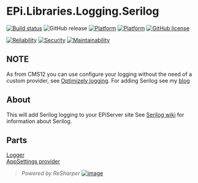 # EPi.Libraries.Logging.Serilog

[![Build status](https://ci.appveyor.com/api/projects/status/dc0ds3aafwfui3a3/branch/master?svg=true)](https://ci.appveyor.com/project/jstemerdink/epi-libraries-logging-serilog/branch/master)
![GitHub release](https://img.shields.io/github/release/jstemerdink/EPi.Libraries.Logging.Serilog.svg)
[![Platform](https://img.shields.io/badge/platform-.NET%204.6.1-blue.svg?style=flat)](https://msdn.microsoft.com/en-us/library/w0x726c2%28v=vs.110%29.aspx)
[![Platform](https://img.shields.io/badge/EPiServer-%2011.0.0-orange.svg?style=flat)](http://world.episerver.com/cms/)
[![GitHub license](https://img.shields.io/badge/license-MIT%20license-blue.svg?style=flat)](LICENSE)


[![Reliability](https://sonarcloud.io/api/project_badges/measure?project=jstemerdink:EPi.Libraries.Logging.Serilog&metric=reliability_rating)](https://sonarcloud.io/component_measures?id=jstemerdink%3AEPi.Libraries.Logging.Serilog&metric=Reliability)
[![Security](https://sonarcloud.io/api/project_badges/measure?project=jstemerdink:EPi.Libraries.Logging.Serilog&metric=security_rating)](https://sonarcloud.io/component_measures?id=jstemerdink%3AEPi.Libraries.Logging.Serilog&metric=Security)
[![Maintainability](https://sonarcloud.io/api/project_badges/measure?project=jstemerdink%3AEPi.Libraries.Logging.Serilog&metric=sqale_rating)](https://sonarcloud.io/component_measures?id=jstemerdink%3AEPi.Libraries.Logging.Serilog&metric=Maintainability)

## NOTE
As from CMS12 you can use configure your logging without the need of a custom provider, see [Optimizely logging](https://world.optimizely.com/documentation/developer-guides/CMS/logging/). For adding Serilog see my [blog](https://jstemerdink.blog/) 

## About
This will add Serilog logging to your EPiServer site
See [Serilog wiki](https://github.com/serilog/serilog/wiki/) for information about Serilog.

## Parts
[Logger](EPi.Libraries.Logging.Serilog/README.md)  
[AppSettings provider](EPi.Libraries.Logging.Serilog.AppSettings/README.md)  


> *Powered by ReSharper*
> [![image](https://i0.wp.com/jstemerdink.files.wordpress.com/2017/08/logo_resharper.png)](http://jetbrains.com)
